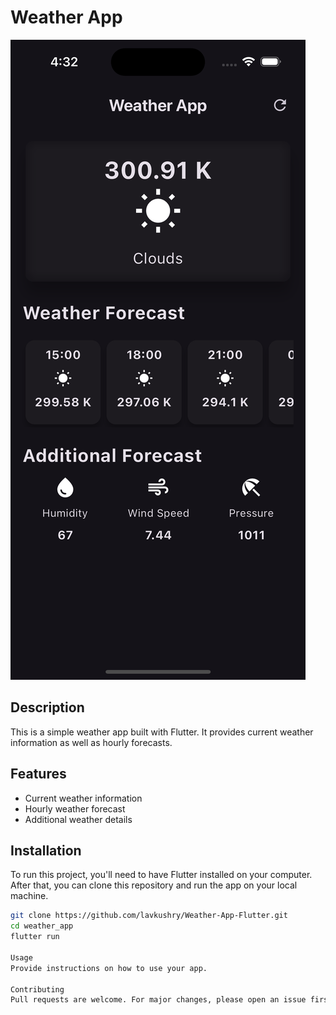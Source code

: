 # Weather App

![App Screenshot](./Ph.png)

## Description

This is a simple weather app built with Flutter. It provides current weather information as well as hourly forecasts.

## Features

- Current weather information
- Hourly weather forecast
- Additional weather details

## Installation

To run this project, you'll need to have Flutter installed on your computer. After that, you can clone this repository and run the app on your local machine.

```bash
git clone https://github.com/lavkushry/Weather-App-Flutter.git
cd weather_app
flutter run

Usage
Provide instructions on how to use your app.

Contributing
Pull requests are welcome. For major changes, please open an issue first to discuss what you would like to change.